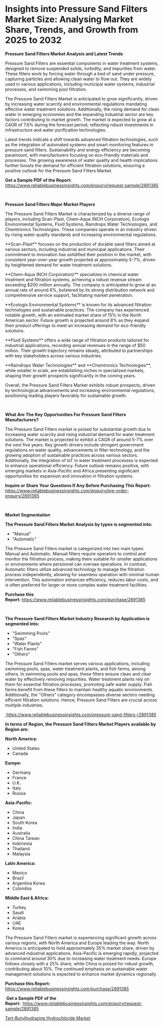 <p><h1>Insights into Pressure Sand Filters Market Size: Analysing Market Share, Trends, and Growth from 2025 to 2032</h1></p><p><strong>Pressure Sand Filters Market Analysis and Latest Trends</strong></p>
<p><p>Pressure Sand Filters are essential components in water treatment systems, designed to remove suspended solids, turbidity, and impurities from water. These filters work by forcing water through a bed of sand under pressure, capturing particles and allowing clean water to flow out. They are widely used in various applications, including municipal water systems, industrial processes, and swimming pool filtration.</p><p>The Pressure Sand Filters Market is anticipated to grow significantly, driven by increasing water scarcity and environmental regulations mandating effective water treatment solutions. Additionally, the rising demand for clean water in emerging economies and the expanding industrial sector are key factors contributing to market growth. The market is expected to grow at a CAGR of 7.6% during the forecast period, reflecting robust investments in infrastructure and water purification technologies.</p><p>Latest trends indicate a shift towards advanced filtration technologies, such as the integration of automated systems and smart monitoring features in pressure sand filters. Sustainability and energy efficiency are becoming paramount, with manufacturers focusing on eco-friendly materials and processes. The growing awareness of water quality and health implications further boosts the demand for efficient filtration solutions, ensuring a positive outlook for the Pressure Sand Filters Market.</p></p>
<p><strong>Get a Sample PDF of the Report:&nbsp;</strong> <a href="https://www.reliablebusinessinsights.com/enquiry/request-sample/2891385?utm_campaign=2296&utm_medium=2&utm_source=Github&utm_content=ia&utm_term=14032025&utm_id=pressure-sand-filters">https://www.reliablebusinessinsights.com/enquiry/request-sample/2891385</a></p>
<p>&nbsp;</p>
<p><strong>Pressure Sand Filters Major Market Players</strong></p>
<p><p>The Pressure Sand Filters Market is characterized by a diverse range of players, including Scan-Plast, Chem-Aqua (NCH Corporation), Ecologix Environmental Systems, Fluid Systems, Raindrops Water Technologies, and Chemtronics Technologies. These companies operate in an industry driven by rising water quality standards and increasing environmental regulations.</p><p>**Scan-Plast** focuses on the production of durable sand filters aimed at various sectors, including industrial and municipal applications. Their commitment to innovation has solidified their position in the market, with consistent year-over-year growth projected at approximately 5-7%, driven by heightened demand for water treatment solutions.</p><p>**Chem-Aqua (NCH Corporation)** specializes in chemical water treatment and filtration systems, achieving a robust revenue stream exceeding $200 million annually. The company is anticipated to grow at an annual rate of around 6%, bolstered by its strong distribution network and comprehensive service support, facilitating market penetration.</p><p>**Ecologix Environmental Systems** is known for its advanced filtration technologies and sustainable practices. The company has experienced notable growth, with an estimated market share of 15% in the North American sector. Future growth is projected around 8% as they expand their product offerings to meet an increasing demand for eco-friendly solutions.</p><p>**Fluid Systems** offers a wide range of filtration products tailored for industrial applications, recording annual revenues in the range of $50 million. Their growth trajectory remains steady, attributed to partnerships with key stakeholders across various industries.</p><p>**Raindrops Water Technologies** and **Chemtronics Technologies**, while smaller in scale, are establishing niches in specialized markets, shaping their growth prospects significantly in the coming years.</p><p>Overall, the Pressure Sand Filters Market exhibits robust prospects, driven by technological advancements and increasing environmental regulations, positioning leading players favorably for sustainable growth.</p></p>
<p>&nbsp;</p>
<p><strong>What Are The Key Opportunities For Pressure Sand Filters Manufacturers?</strong></p>
<p><p>The Pressure Sand Filters market is poised for substantial growth due to increasing water scarcity and rising industrial demand for water treatment solutions. The market is projected to exhibit a CAGR of around 5-7% over the next five years. Key growth drivers include stringent government regulations on water quality, advancements in filter technology, and the growing adoption of sustainable practices across various sectors. Additionally, the integration of IoT in water treatment processes is expected to enhance operational efficiency. Future outlook remains positive, with emerging markets in Asia-Pacific and Africa presenting significant opportunities for expansion and innovation in filtration systems.</p></p>
<p><strong>Inquire or Share Your Questions If Any Before Purchasing This Report:</strong> <a href="https://www.reliablebusinessinsights.com/enquiry/pre-order-enquiry/2891385?utm_campaign=2296&utm_medium=2&utm_source=Github&utm_content=ia&utm_term=14032025&utm_id=pressure-sand-filters">https://www.reliablebusinessinsights.com/enquiry/pre-order-enquiry/2891385</a></p>
<p>&nbsp;</p>
<p><strong>Market Segmentation</strong></p>
<p><strong>The Pressure Sand Filters Market Analysis by types is segmented into:</strong></p>
<p><ul><li>"Manual"</li><li>"Automatic"</li></ul></p>
<p><p>The Pressure Sand Filters market is categorized into two main types: Manual and Automatic. Manual filters require operators to control and monitor the filtration process, making them suitable for smaller applications or environments where personnel can oversee operations. In contrast, Automatic filters utilize advanced technology to manage the filtration process independently, allowing for seamless operation with minimal human intervention. This automation enhances efficiency, reduces labor costs, and is often preferred for larger or more complex water treatment facilities.</p></p>
<p><strong>Purchase this Report:&nbsp;</strong><a href="https://www.reliablebusinessinsights.com/purchase/2891385?utm_campaign=2296&utm_medium=2&utm_source=Github&utm_content=ia&utm_term=14032025&utm_id=pressure-sand-filters">https://www.reliablebusinessinsights.com/purchase/2891385</a></p>
<p>&nbsp;</p>
<p><strong>The Pressure Sand Filters Market Industry Research by Application is segmented into:</strong></p>
<p><ul><li>"Swimming Pools"</li><li>"Spas"</li><li>"Water Plants"</li><li>"Fish Farms"</li><li>"Others"</li></ul></p>
<p><p>The Pressure Sand Filters market serves various applications, including swimming pools, spas, water treatment plants, and fish farms, among others. In swimming pools and spas, these filters ensure clean and clear water by effectively removing impurities. Water treatment plants rely on them for essential filtration processes, promoting safe water supply. Fish farms benefit from these filters to maintain healthy aquatic environments. Additionally, the "Others" category encompasses diverse sectors needing efficient filtration solutions. Hence, Pressure Sand Filters are crucial across multiple industries.</p></p>
<p><a href="https://www.reliablebusinessinsights.com/pressure-sand-filters-r2891385?utm_campaign=2296&utm_medium=2&utm_source=Github&utm_content=ia&utm_term=14032025&utm_id=pressure-sand-filters">&nbsp;https://www.reliablebusinessinsights.com/pressure-sand-filters-r2891385</a></p>
<p><strong>In terms of Region, the Pressure Sand Filters Market Players available by Region are:</strong></p>
<p>
    <p> <strong> North America: </strong>
        <ul>
            <li>United States</li>
            <li>Canada</li>
        </ul>
        </p> 
    <p> <strong> Europe: </strong>
        <ul>
            <li>Germany</li>
            <li>France</li>
            <li>U.K.</li>
            <li>Italy</li>
            <li>Russia</li>
        </ul>
        </p> 
    <p> <strong> Asia-Pacific: </strong>
        <ul>
            <li>China</li>
            <li>Japan</li>
            <li>South Korea</li>
            <li>India</li>
            <li>Australia</li>
            <li>China Taiwan</li>
            <li>Indonesia</li>
            <li>Thailand</li>
            <li>Malaysia</li>
        </ul>
        </p> 
    <p> <strong> Latin America: </strong>
        <ul>
            <li>Mexico</li>
            <li>Brazil</li>
            <li>Argentina Korea</li>
            <li>Colombia</li>
        </ul>
        </p> 
    <p> <strong> Middle East & Africa: </strong>
        <ul>
            <li>Turkey</li>
            <li>Saudi</li>
            <li>Arabia</li>
            <li>UAE</li>
            <li>Korea</li>
        </ul>
    </p>
    </p>
<p><p>The Pressure Sand Filters market is experiencing significant growth across various regions, with North America and Europe leading the way. North America is anticipated to hold approximately 35% market share, driven by advanced industrial applications. Asia-Pacific is emerging rapidly, projected to command around 30% due to increasing water treatment needs. Europe follows closely with a 25% share, while China is poised for robust growth, contributing about 10%. The continued emphasis on sustainable water management solutions is expected to enhance market dynamics regionally.</p></p>
<p><strong>Purchase this Report: </strong><a href="https://www.reliablebusinessinsights.com/purchase/2891385?utm_campaign=2296&utm_medium=2&utm_source=Github&utm_content=ia&utm_term=14032025&utm_id=pressure-sand-filters">https://www.reliablebusinessinsights.com/purchase/2891385</a></p>
<p>&nbsp;<strong>Get a Sample PDF of the Report:&nbsp;&nbsp;</strong><a href="https://www.reliablebusinessinsights.com/enquiry/request-sample/2891385?utm_campaign=2296&utm_medium=2&utm_source=Github&utm_content=ia&utm_term=14032025&utm_id=pressure-sand-filters">https://www.reliablebusinessinsights.com/enquiry/request-sample/2891385</a></p>
<p><strong></strong></p>
<p><p><a href="https://github.com/tona7vba/Market-Research-Report-List-1/blob/main/tert-butylhydrazine-hydrochloride-market.md?utm_campaign=2296&utm_medium=2&utm_source=Github&utm_content=ia&utm_term=14032025&utm_id=pressure-sand-filters">Tert-Butylhydrazine Hydrochloride Market</a></p></p>